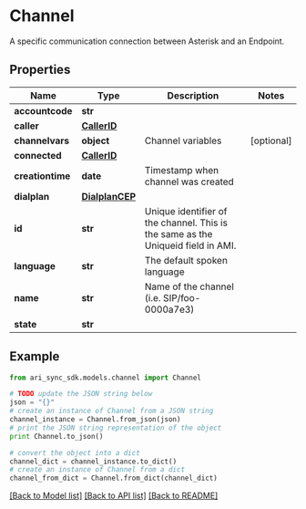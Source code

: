 # Channel

A specific communication connection between Asterisk and an Endpoint.

## Properties
Name | Type | Description | Notes
------------ | ------------- | ------------- | -------------
**accountcode** | **str** |  | 
**caller** | [**CallerID**](CallerID.md) |  | 
**channelvars** | **object** | Channel variables | [optional] 
**connected** | [**CallerID**](CallerID.md) |  | 
**creationtime** | **date** | Timestamp when channel was created | 
**dialplan** | [**DialplanCEP**](DialplanCEP.md) |  | 
**id** | **str** | Unique identifier of the channel.  This is the same as the Uniqueid field in AMI. | 
**language** | **str** | The default spoken language | 
**name** | **str** | Name of the channel (i.e. SIP/foo-0000a7e3) | 
**state** | **str** |  | 

## Example

```python
from ari_sync_sdk.models.channel import Channel

# TODO update the JSON string below
json = "{}"
# create an instance of Channel from a JSON string
channel_instance = Channel.from_json(json)
# print the JSON string representation of the object
print Channel.to_json()

# convert the object into a dict
channel_dict = channel_instance.to_dict()
# create an instance of Channel from a dict
channel_from_dict = Channel.from_dict(channel_dict)
```
[[Back to Model list]](../README.md#documentation-for-models) [[Back to API list]](../README.md#documentation-for-api-endpoints) [[Back to README]](../README.md)


